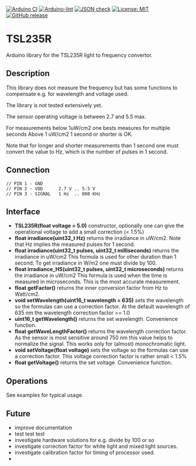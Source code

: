 
[![Arduino CI](https://github.com/RobTillaart/TSL235R/workflows/Arduino%20CI/badge.svg)](https://github.com/marketplace/actions/arduino_ci)
[![Arduino-lint](https://github.com/RobTillaart/TSL235R/actions/workflows/arduino-lint.yml/badge.svg)](https://github.com/RobTillaart/TSL235R/actions/workflows/arduino-lint.yml)
[![JSON check](https://github.com/RobTillaart/TSL235R/actions/workflows/jsoncheck.yml/badge.svg)](https://github.com/RobTillaart/TSL235R/actions/workflows/jsoncheck.yml)
[![License: MIT](https://img.shields.io/badge/license-MIT-green.svg)](https://github.com/RobTillaart/TSL235R/blob/master/LICENSE)
[![GitHub release](https://img.shields.io/github/release/RobTillaart/TSL235R.svg?maxAge=3600)](https://github.com/RobTillaart/TSL235R/releases)


# TSL235R

Arduino library for the TSL235R light to frequency convertor.


## Description

This library does not measure the frequency but has some functions to compensate e.g. 
for wavelength and voltage used.

The library is not tested extensively yet.

The sensor operating voltage is between 2.7 and 5.5 max.

For measurements below 1uW/cm2 one bests measures for multiple seconds
Above 1 uW/cm2 1 second or shorter is OK. 

Note that for longer and shorter measurements than 1 second one must convert the
value to Hz, which is the number of pulses in 1 second.


## Connection

```
// PIN 1 - GND
// PIN 2 - VDD      2.7 V .. 5.5 V
// PIN 3 - SIGNAL   1 Hz  .. 800 KHz
```


## Interface

- **TSL235R(float voltage = 5.0)** constructor, optionally one can give the operational voltage 
to add a small correction (< 1.5%)
- **float irradiance(uint32_t Hz)** returns the irradiance in uW/cm2.
Note that Hz implies the measured pulses for 1 second.
- **float irradiance(uint32_t pulses, uint32_t milliseconds)** returns the irradiance in uW/cm2
This formula is used for other duration than 1 second.
To get irradiance in W/m2 one must divide by 100.
- **float irradiance_HS(uint32_t pulses, uint32_t microseconds)** returns the irradiance in uW/cm2
This formula is used when the time is measured in microseconds. This is the most accurate measurement.
- **float getFactor()** returns the inner conversion factor from Hz to Watt/cm2.
- **void setWavelength(uint16_t wavelength = 635)** sets the wavelength so the formulas can use a 
correction factor. At the default wavelength of 635 nm the wavelength correction factor == 1.0
- **uint16_t getWavelength()** returns the set wavelength. Convenience function.
- **float getWaveLengthFactor()** returns the wavelength correction factor. 
As the sensor is most sensitive around 750 nm this value helps to normalize the signal.
This works only for (almost) monochromatic light.
- **void setVoltage(float voltage)** sets the voltage so the formulas can use a correction factor.
This voltage correction factor is rather small < 1.5%
- **float getVoltage()** returns the set voltage. Convenience function.


## Operations

See examples for typical usage.


## Future

- improve documentation
- test test test
- investigate hardware solutions for e.g. divide by 100 or so
- investigate correction factor for white light and mixed light sources.
- investigate calibration factor for timing of processor used.
-

